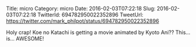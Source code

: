 Title: micro
Category: micro
Date: 2016-02-03T07:22:18
Slug: 2016-02-03T07:22:18
TwitterId: 694782950022352896
TweetUrl: https://twitter.com/mark_philpot/status/694782950022352896

Holy crap! Koe no Katachi is getting a movie animated by Kyoto Ani?? This... is... AWESOME!